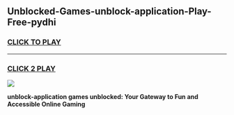 
## Unblocked-Games-unblock-application-Play-Free-pydhi
<h3>
<a href="https://premium76.site?title=unblock-application&ref=23A">CLICK TO PLAY</a></h3>
<hr>

<h3>
<a href="https://premium76.site?title=unblock-application&ref=23A">CLICK 2 PLAY</a>
  
</h3>

<a href="https://premium76.site?title=unblock-application&ref=23A"><img src="https://clearcache.store/games.png"></a>


**unblock-application games unblocked: Your Gateway to Fun and Accessible Online Gaming**
